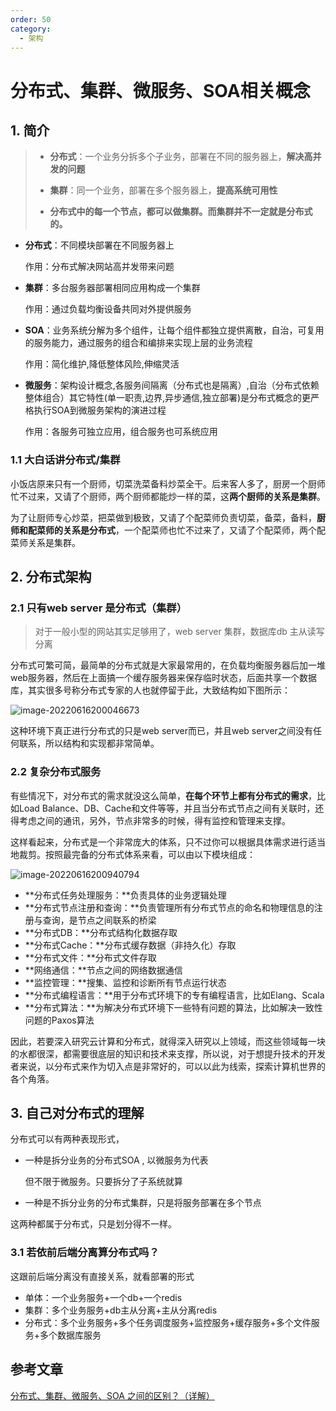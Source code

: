 ```yaml
---
order: 50
category:
  - 架构
---
```


# 分布式、集群、微服务、SOA相关概念

## 1. 简介

>- **分布式**：一个业务分拆多个子业务，部署在不同的服务器上，**解决高并发的问题**
>
>- **集群**：同一个业务，部署在多个服务器上，**提高系统可用性**
>
>- **分布式中的每一个节点，都可以做集群。而集群并不一定就是分布式的。**

- **分布式**：不同模块部署在不同服务器上

  作用：分布式解决网站高并发带来问题

- **集群**：多台服务器部署相同应用构成一个集群

  作用：通过负载均衡设备共同对外提供服务

- **SOA**：业务系统分解为多个组件，让每个组件都独立提供离散，自治，可复用的服务能力，通过服务的组合和编排来实现上层的业务流程

  作用：简化维护,降低整体风险,伸缩灵活

- **微服务**：架构设计概念,各服务间隔离（分布式也是隔离）,自治（分布式依赖整体组合）其它特性(单一职责,边界,异步通信,独立部署)是分布式概念的更严格执行SOA到微服务架构的演进过程

  作用：各服务可独立应用，组合服务也可系统应用

### 1.1 大白话讲分布式/集群

小饭店原来只有一个厨师，切菜洗菜备料炒菜全干。后来客人多了，厨房一个厨师忙不过来，又请了个厨师，两个厨师都能炒一样的菜，这**两个厨师的关系是集群**。

为了让厨师专心炒菜，把菜做到极致，又请了个配菜师负责切菜，备菜，备料，**厨师和配菜师的关系是分布式**，一个配菜师也忙不过来了，又请了个配菜师，两个配菜师关系是集群。

## 2. 分布式架构

### 2.1 只有web server 是分布式（集群）

>对于一般小型的网站其实足够用了，web server 集群，数据库db 主从读写分离

分布式可繁可简，最简单的分布式就是大家最常用的，在负载均衡服务器后加一堆web服务器，然后在上面搞一个缓存服务器来保存临时状态，后面共享一个数据库，其实很多号称分布式专家的人也就停留于此，大致结构如下图所示：


![image-20220616200046673](https://cdn.jsdelivr.net/gh/MrJackC/PicGoImages/other/image-20220616200046673.png)

这种环境下真正进行分布式的只是web server而已，并且web server之间没有任何联系，所以结构和实现都非常简单。

### 2.2 复杂分布式服务

有些情况下，对分布式的需求就没这么简单，**在每个环节上都有分布式的需求**，比如Load Balance、DB、Cache和文件等等，并且当分布式节点之间有关联时，还得考虑之间的通讯，另外，节点非常多的时候，得有监控和管理来支撑。

这样看起来，分布式是一个非常庞大的体系，只不过你可以根据具体需求进行适当地裁剪。按照最完备的分布式体系来看，可以由以下模块组成：


![image-20220616200940794](https://cdn.jsdelivr.net/gh/MrJackC/PicGoImages/other/image-20220616200940794.png)

- **分布式任务处理服务：**负责具体的业务逻辑处理
- **分布式节点注册和查询：**负责管理所有分布式节点的命名和物理信息的注册与查询，是节点之间联系的桥梁
- **分布式DB：**分布式结构化数据存取
- **分布式Cache：**分布式缓存数据（非持久化）存取
- **分布式文件：**分布式文件存取
- **网络通信：**节点之间的网络数据通信
- **监控管理：**搜集、监控和诊断所有节点运行状态
- **分布式编程语言：**用于分布式环境下的专有编程语言，比如Elang、Scala
- **分布式算法：**为解决分布式环境下一些特有问题的算法，比如解决一致性问题的Paxos算法

因此，若要深入研究云计算和分布式，就得深入研究以上领域，而这些领域每一块的水都很深，都需要很底层的知识和技术来支撑，所以说，对于想提升技术的开发者来说，以分布式来作为切入点是非常好的，可以以此为线索，探索计算机世界的各个角落。

## 3. 自己对分布式的理解

分布式可以有两种表现形式，

- 一种是拆分业务的分布式SOA , 以微服务为代表

  但不限于微服务。只要拆分了子系统就算

- 一种是不拆分业务的分布式集群，只是将服务部署在多个节点

这两种都属于分布式，只是划分得不一样。

### 3.1 若依前后端分离算分布式吗？

这跟前后端分离没有直接关系，就看部署的形式

- 单体：一个业务服务+一个db+一个redis
- 集群：多个业务服务+db主从分离+主从分离redis
- 分布式：多个业务服务+多个任务调度服务+监控服务+缓存服务+多个文件服务+多个数据库服务

## 参考文章

[分布式、集群、微服务、SOA 之间的区别？（详解）](https://zhuanlan.zhihu.com/p/133508606)